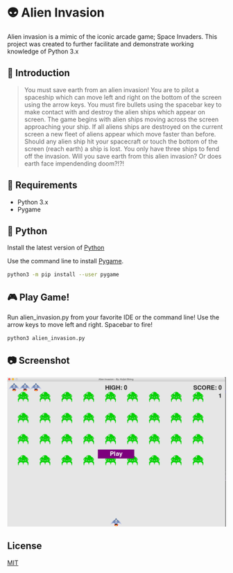 # 👽 Alien Invasion
Alien invasion is a mimic of the iconic arcade game; Space Invaders.
This project was created to further facilitate and demonstrate working
knowledge of Python 3.x

## 🚀 Introduction
> You must save earth from an alien invasion! You are to pilot a
spaceship which can move left and right on the bottom of the screen
using the arrow keys. You must fire bullets using the spacebar key
to make contact with and destroy the alien ships which appear on screen.
The game begins with alien ships moving across the screen approaching your
ship. If all aliens ships are destroyed on the current screen a new fleet
of aliens appear which move faster than before. Should any alien ship hit
your spacecraft or touch the bottom of the screen (reach earth) a ship is
lost. You only have three ships to fend off the invasion. Will you save
earth from this alien invasion? Or does earth face impendending doom?!?!

## 🔧 Requirements
- Python 3.x
- Pygame

## :snake: Python
Install the latest version of [Python](https://www.python.org/downloads/)

Use the command line to install [Pygame](https://www.pygame.org/news).

```bash
python3 -m pip install --user pygame
```

## :video_game: Play Game!
Run alien_invasion.py from your favorite IDE or the command line!
Use the arrow keys to move left and right. Spacebar to fire!

```bash
python3 alien_invasion.py
```
## :camera: Screenshot
![Alt text](/images/gameplay.png?raw=true "Gameplay Screenshot")

## License
[MIT](https://choosealicense.com/licenses/mit/)

